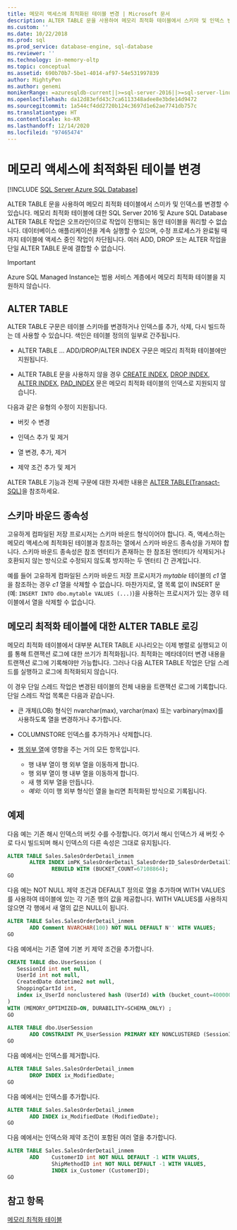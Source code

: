 ```yaml
---
title: 메모리 액세스에 최적화된 테이블 변경 | Microsoft 문서
description: ALTER TABLE 문을 사용하여 메모리 최적화 테이블에서 스키마 및 인덱스 변경을 수행하는 방법을 알아봅니다. ADD, DROP, ALTER 작업을 단일 문으로 결합합니다.
ms.custom: ''
ms.date: 10/22/2018
ms.prod: sql
ms.prod_service: database-engine, sql-database
ms.reviewer: ''
ms.technology: in-memory-oltp
ms.topic: conceptual
ms.assetid: 690b70b7-5be1-4014-af97-54e531997839
author: MightyPen
ms.author: genemi
monikerRange: =azuresqldb-current||>=sql-server-2016||>=sql-server-linux-2017||=azuresqldb-mi-current
ms.openlocfilehash: da12d83efd43c7ca6113348adee8e3bde14d9472
ms.sourcegitcommit: 1a544cf4dd2720b124c3697d1e62ae7741db757c
ms.translationtype: HT
ms.contentlocale: ko-KR
ms.lasthandoff: 12/14/2020
ms.locfileid: "97465474"
---
```

# <a name="altering-memory-optimized-tables"></a>메모리 액세스에 최적화된 테이블 변경

[!INCLUDE [SQL Server Azure SQL Database](../../includes/applies-to-version/sql-asdb.md)]

ALTER TABLE 문을 사용하여 메모리 최적화 테이블에서 스미카 및 인덱스를 변경할 수 있습니다. 메모리 최적화 테이블에 대한 SQL Server 2016 및 Azure SQL Database ALTER TABLE 작업은 오프라인이므로 작업이 진행되는 동안 테이블을 쿼리할 수 없습니다. 데이터베이스 애플리케이션을 계속 실행할 수 있으며, 수정 프로세스가 완료될 때까지 테이블에 액세스 중인 작업이 차단됩니다. 여러 ADD, DROP 또는 ALTER 작업을 단일 ALTER TABLE 문에 결합할 수 없습니다.

> [!IMPORTANT]
> Azure SQL Managed Instance는 범용 서비스 계층에서 메모리 최적화 테이블을 지원하지 않습니다.
  
## <a name="alter-table"></a>ALTER TABLE  

ALTER TABLE 구문은 테이블 스키마를 변경하거나 인덱스를 추가, 삭제, 다시 빌드하는 데 사용할 수 있습니다. 색인은 테이블 정의의 일부로 간주됩니다.  
  
- ALTER TABLE ... ADD/DROP/ALTER INDEX 구문은 메모리 최적화 테이블에만 지원됩니다.  
  
- ALTER TABLE 문을 사용하지 않을 경우 [CREATE INDEX](../../t-sql/statements/create-index-transact-sql.md), [DROP INDEX](../../t-sql/statements/drop-index-transact-sql.md), [ALTER INDEX](../../t-sql/statements/alter-index-transact-sql.md), [PAD_INDEX](../../t-sql/statements/alter-table-index-option-transact-sql.md) 문은 메모리 최적화 테이블의 인덱스로 지원되지 않습니다.  
  
다음과 같은 유형의 수정이 지원됩니다.  
  
- 버킷 수 변경  
  
- 인덱스 추가 및 제거  
  
- 열 변경, 추가, 제거  
  
- 제약 조건 추가 및 제거  
  
 ALTER TABLE 기능과 전체 구문에 대한 자세한 내용은 [ALTER TABLE&#40;Transact-SQL&#41;](../../t-sql/statements/alter-table-transact-sql.md)을 참조하세요.  
  
## <a name="schema-bound-dependency"></a>스키마 바운드 종속성

 고유하게 컴파일된 저장 프로시저는 스키마 바운드 형식이어야 합니다. 즉, 액세스하는 메모리 액세스에 최적화된 테이블과 참조하는 열에서 스키마 바운드 종속성을 가져야 합니다. 스키마 바운드 종속성은 참조 엔터티가 존재하는 한 참조된 엔터티가 삭제되거나 호환되지 않는 방식으로 수정되지 않도록 방지하는 두 엔터티 간 관계입니다.  
  
 예를 들어 고유하게 컴파일된 스키마 바운드 저장 프로시저가 *mytable* 테이블의 *c1* 열을 참조하는 경우 *c1* 열을 삭제할 수 없습니다. 마찬가지로, 열 목록 없이 INSERT 문(예: `INSERT INTO dbo.mytable VALUES (...)`)을 사용하는 프로시저가 있는 경우 테이블에서 열을 삭제할 수 없습니다.  

## <a name="logging-of-alter-table-on-memory-optimized-tables"></a>메모리 최적화 테이블에 대한 ALTER TABLE 로깅

메모리 최적화 테이블에서 대부분 ALTER TABLE 시나리오는 이제 병렬로 실행되고 이를 통해 트랜잭션 로그에 대한 쓰기가 최적화됩니다. 최적화는 메타데이터 변경 내용을 트랜잭션 로그에 기록해야만 가능합니다. 그러나 다음 ALTER TABLE 작업은 단일 스레드를 실행하고 로그에 최적화되지 않습니다.

이 경우 단일 스레드 작업은 변경된 테이블의 전체 내용을 트랜잭션 로그에 기록합니다. 단일 스레드 작업 목록은 다음과 같습니다.

- 큰 개체(LOB) 형식인 nvarchar(max), varchar(max) 또는 varbinary(max)를 사용하도록 열을 변경하거나 추가합니다.

- COLUMNSTORE 인덱스를 추가하거나 삭제합니다.

- [행 외부 열](../../relational-databases/in-memory-oltp/supported-data-types-for-in-memory-oltp.md)에 영향을 주는 거의 모든 항목입니다.

  - 행 내부 열이 행 외부 열을 이동하게 합니다.
  - 행 외부 열이 행 내부 열을 이동하게 합니다.
  - 새 행 외부 열을 만듭니다.
  - *예외:* 이미 행 외부 형식인 열을 늘리면 최적화된 방식으로 기록됩니다.
  
## <a name="examples"></a>예제

다음 예는 기존 해시 인덱스의 버킷 수를 수정합니다. 여기서 해시 인덱스가 새 버킷 수로 다시 빌드되며 해시 인덱스의 다른 속성은 그대로 유지됩니다.  

```sql
ALTER TABLE Sales.SalesOrderDetail_inmem
       ALTER INDEX imPK_SalesOrderDetail_SalesOrderID_SalesOrderDetailID  
              REBUILD WITH (BUCKET_COUNT=67108864);  
GO
```

다음 예는 NOT NULL 제약 조건과 DEFAULT 정의로 열을 추가하며 WITH VALUES를 사용하여 테이블에 있는 각 기존 행의 값을 제공합니다. WITH VALUES를 사용하지 않으면 각 행에서 새 열의 값은 NULL이 됩니다.  

```sql
ALTER TABLE Sales.SalesOrderDetail_inmem  
       ADD Comment NVARCHAR(100) NOT NULL DEFAULT N'' WITH VALUES;  
GO
```

다음 예에서는 기존 열에 기본 키 제약 조건을 추가합니다.  

```sql
CREATE TABLE dbo.UserSession (
   SessionId int not null,
   UserId int not null,
   CreatedDate datetime2 not null,
   ShoppingCartId int,
   index ix_UserId nonclustered hash (UserId) with (bucket_count=400000)
)
WITH (MEMORY_OPTIMIZED=ON, DURABILITY=SCHEMA_ONLY) ;  
GO  
  
ALTER TABLE dbo.UserSession  
       ADD CONSTRAINT PK_UserSession PRIMARY KEY NONCLUSTERED (SessionId);  
GO
```

다음 예에서는 인덱스를 제거합니다.  

```sql
ALTER TABLE Sales.SalesOrderDetail_inmem  
       DROP INDEX ix_ModifiedDate;  
GO
```  

다음 예에서는 인덱스를 추가합니다.  

```sql  
ALTER TABLE Sales.SalesOrderDetail_inmem  
       ADD INDEX ix_ModifiedDate (ModifiedDate);  
GO  
```  

다음 예에서는 인덱스와 제약 조건이 포함된 여러 열을 추가합니다.  

```sql
ALTER TABLE Sales.SalesOrderDetail_inmem  
       ADD    CustomerID int NOT NULL DEFAULT -1 WITH VALUES,  
              ShipMethodID int NOT NULL DEFAULT -1 WITH VALUES,  
              INDEX ix_Customer (CustomerID);  
GO  
```

<a name="logging-of-alter-table-on-memory-optimized-tables-124"></a>

## <a name="see-also"></a>참고 항목  

[메모리 최적화 테이블](./sample-database-for-in-memory-oltp.md)